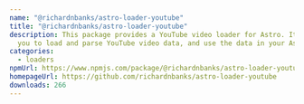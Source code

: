 ```yaml
---
name: "@richardnbanks/astro-loader-youtube"
title: "@richardnbanks/astro-loader-youtube"
description: This package provides a YouTube video loader for Astro. It allows
  you to load and parse YouTube video data, and use the data in your Astro site.
categories:
  - loaders
npmUrl: https://www.npmjs.com/package/@richardnbanks/astro-loader-youtube
homepageUrl: https://github.com/richardnbanks/astro-loader-youtube
downloads: 266
---
```

